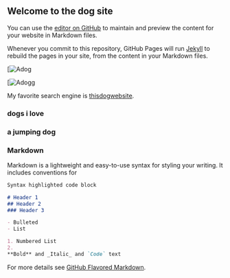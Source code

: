 ## Welcome to the dog site

You can use the [editor on GitHub](https://github.com/meghanadivi/thesite/edit/main/README.md) to maintain and preview the content for your website in Markdown files.

Whenever you commit to this repository, GitHub Pages will run [Jekyll](https://jekyllrb.com/) to rebuild the pages in your site, from the content in your Markdown files.



[![Adog](https://static01.nyt.com/images/2021/02/01/opinion/01renkl1/merlin_182819985_e25e4d1e-e41a-4956-8f76-89471400d109-superJumbo.jpg)

[![Adogg](http://cdn.shopify.com/s/files/1/0067/6164/4091/articles/Jumping_dog_1200x1200.png?v=1593118273) 


My favorite search engine is [thisdogwebsite](https://www.companionanimalpsychology.com/p/all-about-dogs.html).

<h3 id="custom-id">dogs i love</h3>

<h3 id="custom-id">a jumping dog</h3>

### Markdown

Markdown is a lightweight and easy-to-use syntax for styling your writing. It includes conventions for

```markdown
Syntax highlighted code block

# Header 1
## Header 2
### Header 3

- Bulleted
- List

1. Numbered List
2. 
**Bold** and _Italic_ and `Code` text
```

For more details see [GitHub Flavored Markdown](https://guides.github.com/features/mastering-markdown/).
